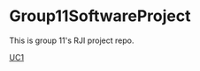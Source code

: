 # Group11SoftwareProject
This is group 11's RJI project repo.

[UC1](Group11SoftwareProject/MarkdownUCD/UCLogInUpload.md)
